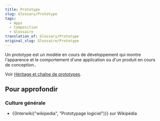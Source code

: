 ```yaml
---
title: Prototype
slug: Glossary/Prototype
tags:
  - Apps
  - Composition
  - Glossaire
translation_of: Glossary/Prototype
original_slug: Glossaire/Prototype
---
```

Un prototype est un modèle en cours de développement qui montre l'apparence et le comportement d'une application ou d'un produit en cours de conception..

Voir [Héritage et chaîne de prototypes](/fr/docs/Web/JavaScript/Héritage_et_chaîne_de_prototypes).

## Pour approfondir

### Culture générale

- {{Interwiki("wikipedia", "Prototypage logiciel")}} sur Wikipédia
